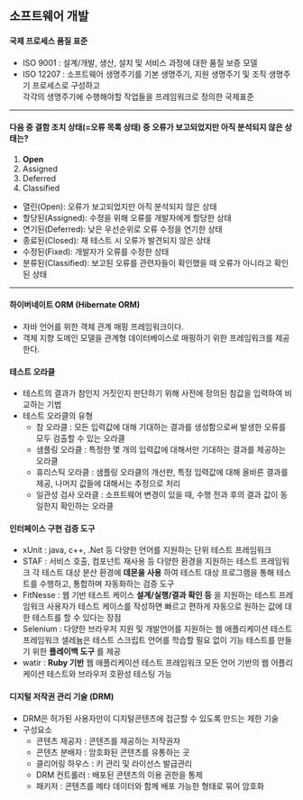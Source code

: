 ## 소프트웨어 개발

#### 국제 프로세스 품질 표준
- ISO 9001 : 설계/개발, 생산, 설치 및 서비스 과정에 대한 품질 보증 모델
- ISO 12207 : 소프트웨어 생명주기를 기본 생명주기, 지원 생명주기 및 조직 생명주기 프로세스로 구성하고   
  각각의 생명주기에 수행해야할 작업들을 프레임워크로 정의한 국제표준

<hr/>

#### 다음 중 결함 조치 상태(=오류 목록 상태) 중 오류가 보고되었지만 아직 분석되지 않은 상태는?
1. __Open__
2. Assigned
3. Deferred 
4. Classified

- 열린(Open): 오류가 보고되었지만 아직 분석되지 않은 상태
- 할당된(Assigned): 수정을 위해 오류를 개발자에게 할당한 상태
- 연기된(Deferred): 낮은 우선순위로 오류 수정을 연기한 상태
- 종료된(Closed): 재 테스트 시 오류가 발견되지 않은 상태
- 수정된(Fixed): 개발자가 오류를 수정한 상태
- 분류된(Classified): 보고된 오류를 관련자들이 확인했을 때 오류가 아니라고 확인된 상태

<hr/>

#### 하이버네이트 ORM (Hibernate ORM)
- 자바 언어를 위한 객체 관계 매핑 프레임워크이다. 
- 객체 지향 도메인 모델을 관계형 데이터베이스로 매핑하기 위한 프레임워크를 제공한다.

#### 테스트 오라클
- 테스트의 결과가 참인지 거짓인지 판단하기 위해 사전에 정의된 참값을 입력하여 비교하는 기법
- 테스트 오라클의 유형
  - 참 오라클 : 모든 입력값에 대해 기대하는 결과를 생성함으로써 발생한 오류를 모두 검출할 수 있는 오라클
  - 샘플링 오라클 : 특정한 몇 개의 입력값에 대해서만 기대하는 결과를 제공하는 오라클
  - 휴리스틱 오라클 : 샘플링 오라클의 개선판, 특정 입력값에 대해 올바른 결과를 제공, 나머지 값들에 대해서는 추정으로 처리
  - 일관성 검사 오라클 : 소프트웨어 변경이 있을 때, 수행 전과 후의 결과 값이 동일한지 확인하는 오라클

#### 인터페이스 구현 검증 도구
- xUnit : java, c++, .Net 등 다양한 언어를 지원하는 단위 테스트 프레임워크
- STAF : 서비스 호출, 컴포넌트 재사용 등 다양한 환경을 지원하는 테스트 프레임워크
  각 테스트 대상 분산 환경에 __데몬을 사용__ 하여 테스트 대상 프로그램을 통해 테스트를 수행하고, 통합하며 자동화하는 검증 도구
- FitNesse : 웹 기반 테스트 케이스 __설계/실행/결과 확인 등__ 을 지원하는 테스트 프레임워크
  사용자가 테스트 케이스를 작성하면 빠르고 편하게 자동으로 원하는 값에 대한 테스트를 할 수 있다는 장점
- Selenium : 다양한 브라우저 지원 및 개발언어를 지원하는 웹 애플리케이션 테스트 프레임워크
  셀레늄은 테스트 스크립트 언어를 학습할 필요 없이 기능 테스트를 만들기 위한 __플레이백 도구__ 를 제공
- watir : __Ruby 기반__ 웹 애플리케이션 테스트 프레임워크
  모든 언어 기반의 웹 어플리케이션 테스트와 브라우저 호환성 테스팅 가능

#### 디지털 저작권 관리 기술 (DRM)
- DRM은 허가된 사용자만이 디지털콘텐츠에 접근할 수 있도록 만드는 제한 기술
- 구성요소
  - 콘텐츠 제공자 : 콘텐츠를 제공하는 저작권자
  - 콘텐츠 분배자 : 암호화된 콘텐츠를 유통하는 곳
  - 클리어링 하우스 : 키 관리 및 라이선스 발급관리
  - DRM 컨트롤러 : 배포된 콘텐츠의 이용 권한을 통제
  - 패키저 : 콘텐츠를 메타 데이터와 함께 배포 가능한 형태로 묶어 암호화








